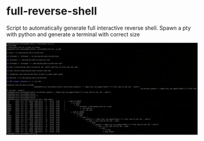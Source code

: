 # full-reverse-shell
Script to automatically generate full interactive reverse shell. Spawn a pty with python and generate a terminal with correct size

![usage](images/usage.png)
